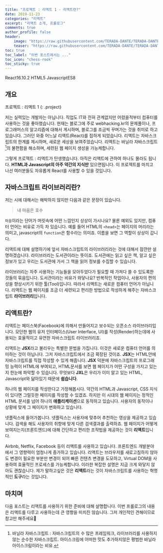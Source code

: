 ```yaml
---
title: "프로젝트 : 리액트 1 - 리액트란?"
date: 2019-11-23
categories: "리액트"
excerpt: "리액트 소개, 프롤로그"
comments: true
author_profile: false
header:
    image: "https://raw.githubusercontent.com/TERADA-DANTE/TERADA-DANTE.github.io/master/_images/teaser/React_image.png"
    teaser: "https://raw.githubusercontent.com/TERADA-DANTE/TERADA-DANTE.github.io/master/_images/teaser/React_teaser.png"
toc: true 
toc_label: "이번 포스트에서는 ..." 
toc_icon: "chess-rook"
toc_sticky: true
---
```


<!-- Post ID : ACIqupI3Kk -->

<!--Language Button HTML -->
<span><a class="React"><i class="fab fa-react"></i> React</a><a class="ReactVer">16.10.2</a></span>  <span><a class="HTML"><i class="fab fa-html5"></i> HTML</a><a class="HTMLVer">5</a></span>  <span><a class="Javascript"><i class="fab fa-js-square"></i> Javascript</a><a class="Javascriptver">ES8</a></span> 
<!--Language Button HTML -->

<!-- Main content-->
## 개요

프로젝트 : 리액트 1
{: .project}


<style>
    .project{
        text-align: center;
        font-family: 'Black Han Sans', sans-serif;
        font-size: 40px !important;
        margin-bottom: -2px !important;
    }
</style>


저는 실력있는 개발자는 아닙니다. 직업도 IT와 전혀 관계없지만 어렸을적부터 컴퓨터를 사용하는 것을 좋아했습니다. 현재는 블로그에 주로 webhacking.kr의 문제풀이나, 프로그래머스의 알고리즘에 대해서 게시하며, 블로그를 조금씩 꾸며가는 것을 취미로 하고 있습니다. 그러던 와중 어느날 리액트(React)를 접하게 되었습니다. 리액트는 자바스크립트의 한계를 제시하며, 새로운 세상을 보여주었습니다. 리액트는 바닐라 자바스크립트[^1]의 불편함을 해소하며, 세련된 웹 페이지 생성을 가능케합니다. 

그렇게 프로젝트 : 리액트가 탄생했습니다. 아직은 리액트에 관하여 하나도 몰라도 됩니다. **HTML과 Javascript의 아주 약간의 지식만** 있으면됩니다. 이 프로젝트를 마치고 나선 여러분들도 자유롭게 React를 사용할 수 있을 것입니다.

## 자바스크립트 라이브러리란?

저는 시에 대해서는 해박하지 않지만 다음과 같은 문장이 있습니다.

> 내 마음은 호수

`마음`이라는 단어가 머릿속에 어떤 느낌인지 상상이 가시나요? 물론 예외도 있지만, 컴퓨터 언어는 비유로 가득 차 있습니다. 예를 들어 HTML의 `<head>`는 페이지의 머리라는 의미고, javascript의 `function`은 함수라는 의미죠. 이름을 보면 그 역할이 상상이 갑니다. 

리액트에 대해 설명하기에 앞서 자바스크립트의 라이브러리라는 것에 대해서 잠깐만 설명하겠습니다. 라이브러리는 도서관이라는 뜻이죠. 도서관에는 읽고 싶은 책, 알고 싶은 정보가 있고 우리는 도서관에 가서 그 책을 읽어 정보를 수집할 수 있습니다. 

라이브러리<i class="fas fa-book-open" style="color:brown;"></i>는 자주 사용하는 기능들을 모아두었다가 필요할 때 가져다 쓸 수 있도록한 것들의 묶음입니다. 도서관이라는 비유가 와닿나요? 반복적인 작업이나, 사용자의 편의성을 향상시키기 위한 툴(Tool)입니다. 따라서 리액트는 새로운 컴퓨터 언어가 아닙니다. 리액트는 웹 페이지를 조금 더 세련되고 편리한 방법으로 작성하게 해주는 자바스크립트 **라이브러리**입니다.

## 리액트란?

리액트는 페이스북(Facebook)에 의해서 만들어지고 보수되는 오픈소스 라이브러리입니다. 모던한 웹의 유저 인터페이스(User Interface, UI)를 작성(Render)하는데에 사용되는 효율적이고 유연한 자바스크립트 라이브러리죠.

리액트는 **JSX**라고 불리우는 특별한 문법을 가집니다. 이것은 새로운 컴퓨터 언어를 의미하는 것이 아닙니다. 그저 자바스크립트에서 조금 확장된 것이죠. **JSX**는 HTML안에 자바스크립트를 직접 작성할 수 있게 해줍니다. **JSX** 덕분에 자바스크립트의 프로그래밍 능력이 HTML에 부여되고, HTML문서를 보면 웹 페이지가 어떤 구성을 가지고 있는지 한눈에 파악할 수 있습니다. 무엇보다 **JXL**은 우리가 이미 알고 있는 HTML, Javascript와 닮아있기 때문에 **쉽습니다**.

하나의 웹 페이지를 작성한다고 가정해봅시다. 약간의 HTML과 Javascript, CSS 지식이 있다면 그럴듯한 페이지를 작성할 수 있겠죠. 하지만 이 시대의 웹 페이지는 정적인 HTML 문서를 넘어 하나의 **애플리케이션**으로 동작하고 있습니다. 사용자의 동작이나 상황에 맞게 그 페이지가 변화하고 있습니다. 

넷플릭스에 들어가봅니다. 넷플릭스는 사용자에 맞추어 추천하는 영상을 제공하고 있습니다. 검색을 해도 사용자의 취향에 맞게 다른 검색결과를 출력하죠. 웹 페이지가 어떻게 보여지는지(프론트엔드)에 대해 간단하고 편리한 조작법을 제공하는 것이 **리액트**입니다. 

Airbnb, Netflix, Facebook 등이 리액트를 사용하고 있습니다. 프론트엔드 개발분야에서 그 영향력이 엄청나게 증가하고 있습니다. 리액트는 브라우저를 새로고침하지 않아도 변경이 필요한 부분만 변경이 되어 빠른 컨텐츠 변경을 도모하고, Virtual DOM을 사용하여 효율적인 프로세스를 가능케합니다. 이러한 복잡한 설명은 지금 크게 와닿지 않아도 괜찮습니다. 제가 말하고싶은 것은 **리액트**라는 것이 자바스크립트를 사용하는 혁명적인 **도구**라는 것입니다.

## 마치며

다음 포스트는 리액트를 사용하기 위한 준비에 대해 설명합니다. 이번 프롤로그의 내용은 리액트를 다루고 사용하는데 큰 영향을 미치진 않습니다. 그저 개인적인 견해이므로 참고만 해주세요🔰




<!-- Main content-->

<!--Footnote -->
[^1]: 바닐라 자바스크립트 : 자바스크립트의 수 많은 프레임워크, 라이브러리를 사용하지 않는 순수한 자바스크립트. 아이스크림에 어떠한 맛도 추가하지않은 평범한 바닐라 아이스크림이라는 비유.
<!--Footnote -->

<link href="https://fonts.googleapis.com/css?family=Black+Han+Sans&display=swap" rel="stylesheet">